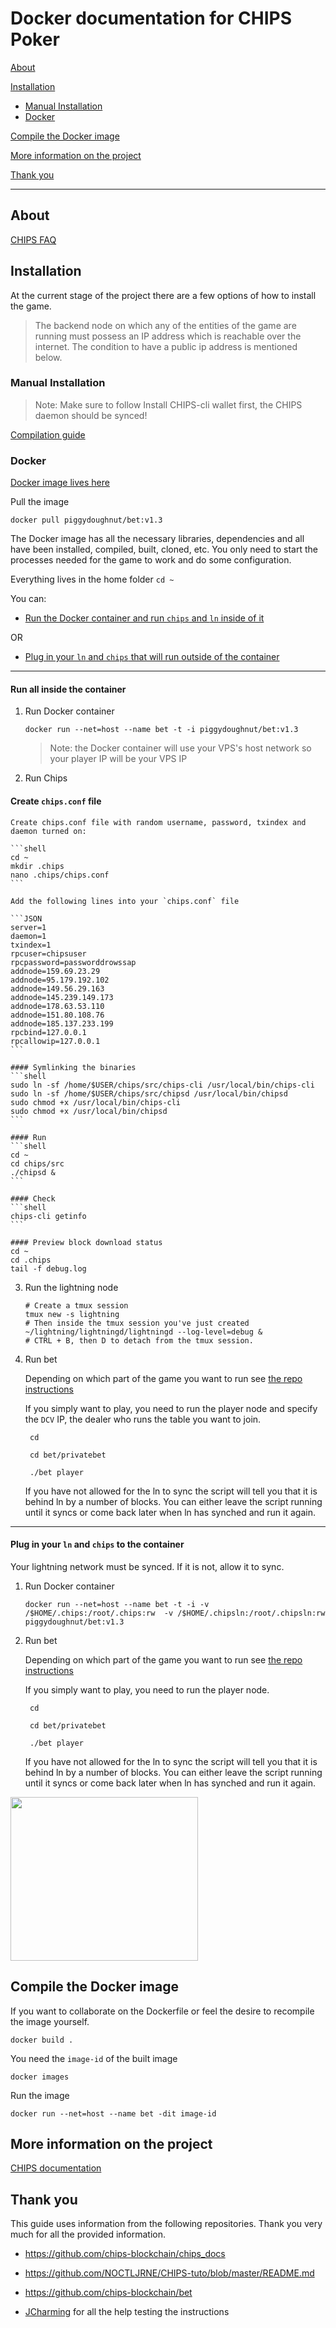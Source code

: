 # Docker documentation for CHIPS Poker 

[About](README.md#about)

[Installation](README.md#installation)
    
- [Manual Installation](README.md#manual-installation)
- [Docker](README.md#docker) 

[Compile the Docker image](README.md#compile-the-docker-image)

[More information on the project](README.md#more-information-on-the-project)

[Thank you](README.md#thank-you)

_______________

## About

[CHIPS FAQ](https://docs.chips.cash/en/latest/)

## Installation

At the current stage of the project there are a few options of how to install the game.

> The backend node on which any of the entities of the game are running must possess an IP address which is reachable over the internet. The condition to have a public ip address is mentioned below.

### Manual Installation

> Note: Make sure to follow Install CHIPS-cli wallet first, the CHIPS daemon should be synced!

[Compilation guide](https://github.com/chips-blockchain/bet/blob/master/compile.md)

### Docker

[Docker image lives here](https://hub.docker.com/r/piggydoughnut/bet)

Pull the image
    
    docker pull piggydoughnut/bet:v1.3

The Docker image has all the necessary libraries, dependencies and all have been installed, compiled, built, cloned, etc. You only need to start the processes needed for the game to work and do some configuration.

Everything lives in the home folder `cd ~`

You can:

- [Run the Docker container and run `chips` and `ln` inside of it](README.md#run-all-inside-the-container)

OR

- [Plug in your `ln` and `chips` that will run outside of the container](README.md#plug-in-your-ln-and-chips-to-the-container)


---------------------
#### Run all inside the container


1. Run Docker container

    `docker run --net=host --name bet -t -i piggydoughnut/bet:v1.3`

    > Note: the Docker container will use your VPS's host network so your player IP will be your VPS IP

2. Run Chips


#### Create `chips.conf` file

    Create chips.conf file with random username, password, txindex and daemon turned on:
    
    ```shell
    cd ~
    mkdir .chips
    nano .chips/chips.conf
    ```

    Add the following lines into your `chips.conf` file

    ```JSON
    server=1
    daemon=1
    txindex=1
    rpcuser=chipsuser
    rpcpassword=passworddrowssap
    addnode=159.69.23.29
    addnode=95.179.192.102
    addnode=149.56.29.163
    addnode=145.239.149.173
    addnode=178.63.53.110
    addnode=151.80.108.76
    addnode=185.137.233.199
    rpcbind=127.0.0.1
    rpcallowip=127.0.0.1
    ```

    #### Symlinking the binaries
    ```shell
    sudo ln -sf /home/$USER/chips/src/chips-cli /usr/local/bin/chips-cli
    sudo ln -sf /home/$USER/chips/src/chipsd /usr/local/bin/chipsd
    sudo chmod +x /usr/local/bin/chips-cli
    sudo chmod +x /usr/local/bin/chipsd
    ```

    #### Run
    ```shell
    cd ~
    cd chips/src
    ./chipsd &
    ```

    #### Check
    ```shell
    chips-cli getinfo
    ```

    #### Preview block download status
    cd ~
    cd .chips
    tail -f debug.log

3. Run the lightning node
    
    ```
    # Create a tmux session
    tmux new -s lightning
    # Then inside the tmux session you've just created
    ~/lightning/lightningd/lightningd --log-level=debug &
    # CTRL + B, then D to detach from the tmux session.
    ```

4. Run bet

    Depending on which part of the game you want to run see [the repo instructions](https://github.com/chips-blockchain/bet#configuring-the-table)

    If you simply want to play, you need to run the player node and specify the `DCV` IP, the dealer who runs the table you want to join.

        cd

        cd bet/privatebet

        ./bet player


    If you have not allowed for the ln to sync the script will tell you that it is behind ln by a number of blocks.
You can either leave the script running until it syncs or come back later when ln has synched and run it again.


---------------------
#### Plug in your `ln` and `chips` to the container

Your lightning network must be synced. If it is not, allow it to sync.

1. Run Docker container

    `docker run --net=host --name bet -t -i -v /$HOME/.chips:/root/.chips:rw  -v /$HOME/.chipsln:/root/.chipsln:rw piggydoughnut/bet:v1.3`

2. Run bet

    Depending on which part of the game you want to run see [the repo instructions](https://github.com/chips-blockchain/bet#configuring-the-table)

    If you simply want to play, you need to run the player node.

        cd

        cd bet/privatebet

        ./bet player


    If you have not allowed for the ln to sync the script will tell you that it is behind ln by a number of blocks.
You can either leave the script running until it syncs or come back later when ln has synched and run it again.

<img src="https://media.giphy.com/media/jQWUkD7a4AWfkraBJa/giphy.gif" width="300" height="262" />

## Compile the Docker image

If you want to collaborate on the Dockerfile or feel the desire to recompile the image yourself.

    docker build .

You need the `image-id` of the built image

    docker images

Run the image

    docker run --net=host --name bet -dit image-id


## More information on the project

[CHIPS documentation](https://docs.chips.cash/en/latest/)

## Thank you

This guide uses information from the following repositories. Thank you very much for all the provided information.

- https://github.com/chips-blockchain/chips_docs

- https://github.com/NOCTLJRNE/CHIPS-tuto/blob/master/README.md

- https://github.com/chips-blockchain/bet

- [JCharming](https://github.com/Jcharming) for all the help testing the instructions
